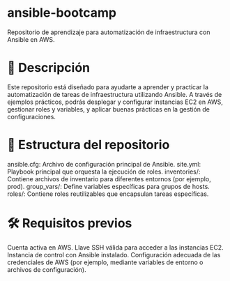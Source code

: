 # ansible-bootcamp

Repositorio de aprendizaje para automatización de infraestructura con Ansible en AWS.

# 🚀 Descripción

Este repositorio está diseñado para ayudarte a aprender y practicar la automatización de tareas de infraestructura utilizando Ansible. A través de ejemplos prácticos, podrás desplegar y configurar instancias EC2 en AWS, gestionar roles y variables, y aplicar buenas prácticas en la gestión de configuraciones.

# 📁 Estructura del repositorio

ansible.cfg: Archivo de configuración principal de Ansible.
site.yml: Playbook principal que orquesta la ejecución de roles.
inventories/: Contiene archivos de inventario para diferentes entornos (por ejemplo, prod).
group_vars/: Define variables específicas para grupos de hosts.
roles/: Contiene roles reutilizables que encapsulan tareas específicas.

# 🛠️ Requisitos previos

Cuenta activa en AWS.
Llave SSH válida para acceder a las instancias EC2.
Instancia de control con Ansible instalado.
Configuración adecuada de las credenciales de AWS (por ejemplo, mediante variables de entorno o archivos de configuración).
